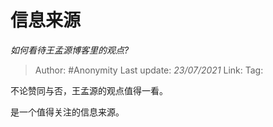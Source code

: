 # 信息来源
*如何看待王孟源博客里的观点?*

> Author: #Anonymity
> Last update: *23/07/2021* 
> Link:
> Tag:  

 
不论赞同与否，王孟源的观点值得一看。

是一个值得关注的信息来源。



